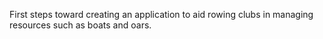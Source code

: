 First steps toward creating an application to aid rowing clubs in managing resources such as boats and oars.
